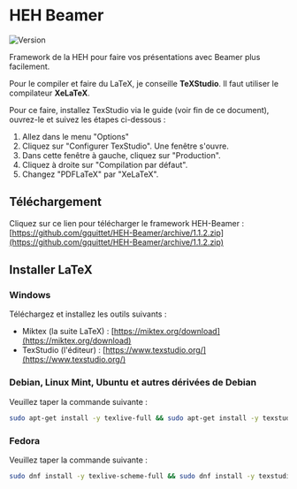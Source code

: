 # HEH Beamer

![Version](https://img.shields.io/badge/version-1.1.2-blue.svg)

Framework de la HEH pour faire vos présentations avec Beamer plus facilement.

Pour le compiler et faire du LaTeX, je conseille **TeXStudio**.
Il faut utiliser le compilateur **XeLaTeX**.

Pour ce faire, installez TexStudio via le guide (voir fin de ce document), ouvrez-le et suivez les étapes ci-dessous :

1. Allez dans le menu "Options"
2. Cliquez sur "Configurer TexStudio". Une fenêtre s'ouvre.
3. Dans cette fenêtre à gauche, cliquez sur "Production".
4. Cliquez à droite sur "Compilation par défaut".
5. Changez "PDFLaTeX" par "XeLaTeX".



## Téléchargement

Cliquez sur ce lien pour télécharger le framework HEH-Beamer : [https://github.com/gquittet/HEH-Beamer/archive/1.1.2.zip](https://github.com/gquittet/HEH-Beamer/archive/1.1.2.zip)

## Installer LaTeX

### Windows

Téléchargez et installez les outils suivants :
- Miktex (la suite LaTeX) : [https://miktex.org/download](https://miktex.org/download)
- TexStudio (l'éditeur) : [https://www.texstudio.org/](https://www.texstudio.org/)

### Debian, Linux Mint, Ubuntu et autres dérivées de Debian

Veuillez taper la commande suivante :
```bash
sudo apt-get install -y texlive-full && sudo apt-get install -y texstudio
```

### Fedora

Veuillez taper la commande suivante :
```bash
sudo dnf install -y texlive-scheme-full && sudo dnf install -y texstudio
```


